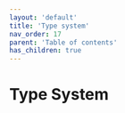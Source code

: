```yaml
---
layout: 'default'
title: 'Type system'
nav_order: 17
parent: 'Table of contents'
has_children: true
---
```


# Type System
